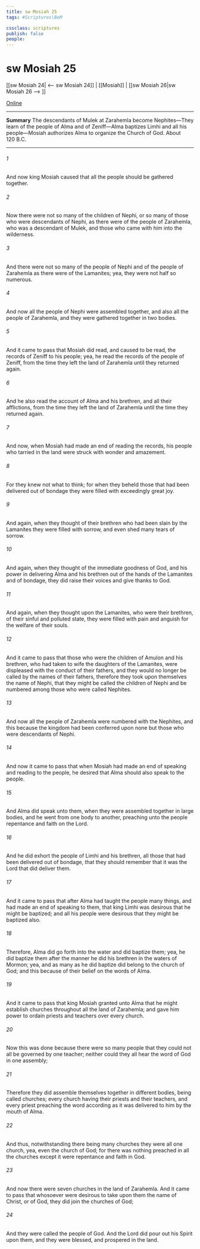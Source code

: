 ```yaml
---
title: sw Mosiah 25
tags: #Scriptures\BoM

cssclass: scriptures
publish: false
people:
---
```


# sw Mosiah 25
[[sw Mosiah 24| <-- sw Mosiah 24]] | [[Mosiah]] | [[sw Mosiah 26|sw Mosiah 26 --> ]]

[Online](https://churchofjesuschrist.org/study/scriptures/bofm/mosiah/25?lang=eng)

---
__Summary__
The descendants of Mulek at Zarahemla become Nephites—They learn of the people of Alma and of Zeniff—Alma baptizes Limhi and all his people—Mosiah authorizes Alma to organize the Church of God. About 120 B.C.

---
###### 1 
And now king Mosiah caused that all the people should be gathered together.

###### 2 
Now there were not so many of the children of Nephi, or so many of those who were descendants of Nephi, as there were of the people of Zarahemla, who was a descendant of Mulek, and those who came with him into the wilderness.

###### 3 
And there were not so many of the people of Nephi and of the people of Zarahemla as there were of the Lamanites; yea, they were not half so numerous.

###### 4 
And now all the people of Nephi were assembled together, and also all the people of Zarahemla, and they were gathered together in two bodies.

###### 5 
And it came to pass that Mosiah did read, and caused to be read, the records of Zeniff to his people; yea, he read the records of the people of Zeniff, from the time they left the land of Zarahemla until they returned again.

###### 6 
And he also read the account of Alma and his brethren, and all their afflictions, from the time they left the land of Zarahemla until the time they returned again.

###### 7 
And now, when Mosiah had made an end of reading the records, his people who tarried in the land were struck with wonder and amazement.

###### 8 
For they knew not what to think; for when they beheld those that had been delivered out of bondage they were filled with exceedingly great joy.

###### 9 
And again, when they thought of their brethren who had been slain by the Lamanites they were filled with sorrow, and even shed many tears of sorrow.

###### 10 
And again, when they thought of the immediate goodness of God, and his power in delivering Alma and his brethren out of the hands of the Lamanites and of bondage, they did raise their voices and give thanks to God.

###### 11 
And again, when they thought upon the Lamanites, who were their brethren, of their sinful and polluted state, they were filled with pain and anguish for the welfare of their souls.

###### 12 
And it came to pass that those who were the children of Amulon and his brethren, who had taken to wife the daughters of the Lamanites, were displeased with the conduct of their fathers, and they would no longer be called by the names of their fathers, therefore they took upon themselves the name of Nephi, that they might be called the children of Nephi and be numbered among those who were called Nephites.

###### 13 
And now all the people of Zarahemla were numbered with the Nephites, and this because the kingdom had been conferred upon none but those who were descendants of Nephi.

###### 14 
And now it came to pass that when Mosiah had made an end of speaking and reading to the people, he desired that Alma should also speak to the people.

###### 15 
And Alma did speak unto them, when they were assembled together in large bodies, and he went from one body to another, preaching unto the people repentance and faith on the Lord.

###### 16 
And he did exhort the people of Limhi and his brethren, all those that had been delivered out of bondage, that they should remember that it was the Lord that did deliver them.

###### 17 
And it came to pass that after Alma had taught the people many things, and had made an end of speaking to them, that king Limhi was desirous that he might be baptized; and all his people were desirous that they might be baptized also.

###### 18 
Therefore, Alma did go forth into the water and did baptize them; yea, he did baptize them after the manner he did his brethren in the waters of Mormon; yea, and as many as he did baptize did belong to the church of God; and this because of their belief on the words of Alma.

###### 19 
And it came to pass that king Mosiah granted unto Alma that he might establish churches throughout all the land of Zarahemla; and gave him power to ordain priests and teachers over every church.

###### 20 
Now this was done because there were so many people that they could not all be governed by one teacher; neither could they all hear the word of God in one assembly;

###### 21 
Therefore they did assemble themselves together in different bodies, being called churches; every church having their priests and their teachers, and every priest preaching the word according as it was delivered to him by the mouth of Alma.

###### 22 
And thus, notwithstanding there being many churches they were all one church, yea, even the church of God; for there was nothing preached in all the churches except it were repentance and faith in God.

###### 23 
And now there were seven churches in the land of Zarahemla. And it came to pass that whosoever were desirous to take upon them the name of Christ, or of God, they did join the churches of God;

###### 24 
And they were called the people of God. And the Lord did pour out his Spirit upon them, and they were blessed, and prospered in the land.

